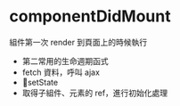 # componentDidMount

組件第一次 render 到頁面上的時候執行

- 第二常用的生命週期函式
- fetch 資料，呼叫 ajax
- setState
- 取得子組件、元素的 ref，進行初始化處理